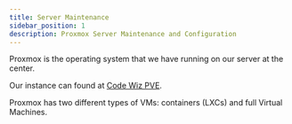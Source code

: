 ```yaml
---
title: Server Maintenance
sidebar_position: 1
description: Proxmox Server Maintenance and Configuration
---
```


Proxmox is the operating system that we have running on our server at the center.

Our instance can found at [Code Wiz PVE](https://pve.smartkidsllc.com/).

Proxmox has two different types of VMs: containers (LXCs) and full Virtual Machines.
